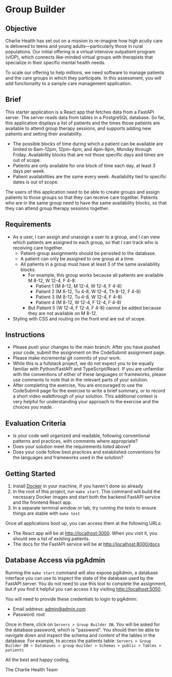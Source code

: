 # Group Builder

## Objective

Charlie Health has set out on a mission to re-imagine how high acuity care is
delivered to teens and young adults—particularly those in rural populations. Our
initial offering is a virtual intensive outpatient program (vIOP), which
connects like-minded virtual groups with therapists that specialize in their
specific mental health needs.

To scale our offering to help millions, we need software to manage patients and
the care groups in which they participate. In this assessment, you will add
functionality to a sample care management application.

## Brief

This starter application is a React app that fetches data from a FastAPI server.
The server reads data from tables in a PostgreSQL database. So far, this
application displays a list of patients and the times those patients are
available to attend group therapy sessions, and supports adding new patients and
setting their availability.

- The possible blocks of time during which a patient can be available are
  limited to 8am-12pm, 12pm-4pm, and 4pm-8pm, Monday through Friday.
  Availability blocks that are not those specific days and times are out of
  scope.
- Patients are only available for one block of time each day, at least 3 days
  per week.
- Patient availabilities are the same every week. Availability tied to specific
  dates is out of scope.

The users of this application need to be able to create groups and assign
patients to those groups so that they can receive care together. Patients who
are in the same group need to have the same availability blocks, so that they
can attend group therapy sessions together.

## Requirements

- As a user, I can assign and unassign a user to a group, and I can view which
  patients are assigned to each group, so that I can track who is receiving care
  together.
  - Patient-group assignments should be persisted to the database.
  - A patient can only be assigned to one group at a time.
  - All patients in a group must have at least 3 of the same availability
    blocks.
    - For example, this group works because all patients are available M 8-12, W
      12-4, F 4-8:
      - Patient 1 (M 8-12, M 12-4, W 12-4, F 4-8)
      - Patient 2 (M 8-12, Tu 4-8, W 12-4, Th 8-12, F 4-8)
      - Patient 3 (M 8-12, Tu 4-8, W 12-4, F 4-8)
      - Patient 4 (M 8-12, W 12-4, F 12-4, F 4-8)
    - But Patient 5 (W 12-4, F 12-4, F 4-8) cannot be added because they are not
      available on M 8-12.
- Styling with CSS and routing on the front end are out of scope.

## Instructions

- Please push your changes to the main branch. After you have pushed your code,
  submit the assignment on the CodeSubmit assignment page.
- Please make incremental git commits of your work.
- While this is a fullstack project, we do not expect you to be equally familiar
  with Python/FastAPI and TypeScript/React. If you are unfamiliar with the
  conventions of either of these languages or frameworks, please use comments to
  note that in the relevant parts of your solution.
- After completing the exercise, You are encouraged to use the CodeSubmit page
  for the exercise to write a brief summary, or to record a short video
  walkthrough of your solution. This additional context is very helpful for
  understanding your approach to the exercise and the choices you made.

## Evaluation Criteria

- Is your code well organized and readable, following conventional patterns and
  practices, with comments where appropriate?
- Does your solution meet the requirements listed above?
- Does your code follow best practices and established conventions for the
  languages and frameworks used in the solution?

## Getting Started

1. Install [Docker](https://www.docker.com/) in your machine, if you haven't
   done so already
2. In the root of this project, run `make start`. This command will build the
   necessary Docker images and start both the backend FastAPI service and the
   frontend React app.
3. In a separate terminal window or tab, try running the tests to ensure things
   are stable with `make test`

Once all applications boot up, you can access them at the following URLs:

- The React app will be at [http://localhost:3000](http://localhost:3000). When
  you visit it, you should see a list of existing patients.
- The docs for the FastAPI service will be at
  [http://localhost:8000/docs](http://localhost:8000/docs)

## Database Access via pgAdmin

Running the `make start` command will also expose pgAdmin, a database interface
you can use to inspect the state of the database used by the FastAPI server. You
do not need to use this tool to complete the assignment, but if you find it
helpful you can access it by visiting
[http://localhost:5050](http://localhost:5050).

You will need to provide these credentials to login to pgAdmin:

- Email address: admin@admin.com
- Password: root

Once in there, click on `Servers > Group Builder DB`. You will be asked for the
database password, which is "password". You should then be able to navigate down
and inspect the schema and content of the tables in the database. For example,
to access the patients table:
`Servers > Group Builder DB > Databases > group-builder > Schemas > public > Tables > patients`

All the best and happy coding,

The Charlie Health Team
